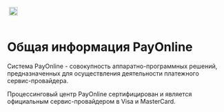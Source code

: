 <div>
<img height="20px" style="margin-left: 4px;" src="https://img.shields.io/badge/v1.0.0-2020.01.20-42b983.svg"/>

</div>
<br/>

# Общая информация  PayOnline 

Система PayOnline - совокупность аппаратно-программных решений, предназначенных для осуществления деятельности платежного сервис-провайдера. 

Процессинговый центр PayOnline сертифицирован и является официальным сервис-провайдером в Visa и MasterCard.